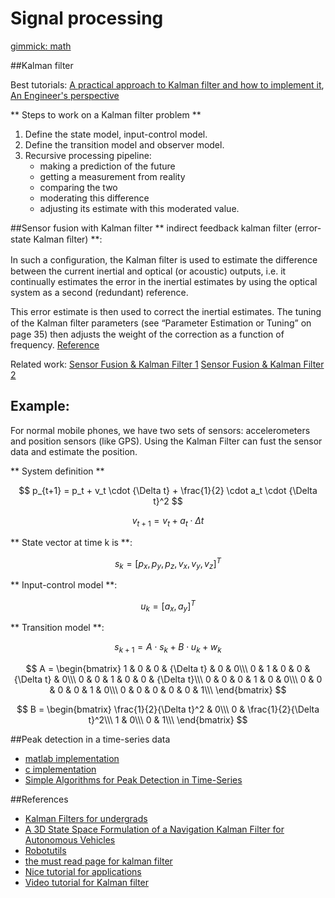 Signal processing
===========
[gimmick: math]()


##Kalman filter

Best tutorials:  [A practical approach to Kalman filter and how to implement it](), [An Engineer's perspective](http://biosport.ucdavis.edu/lab-meetings/KalmanFilterPresentation)

** Steps to work on a Kalman filter problem **

1. Define the state model, input-control model.
2. Define the transition model and observer model.
3. Recursive processing pipeline:
	- making a prediction of the future
	- getting a measurement from reality
	- comparing the two 
	- moderating this difference
	- adjusting its estimate with this moderated value.


##Sensor fusion with Kalman filter
** indirect feedback kalman filter (error-state Kalman ﬁlter) **: 

In such a conﬁguration, the Kalman ﬁlter is used to estimate the difference between the current inertial and optical (or acoustic) outputs, i.e. it continually estimates the error in the inertial estimates by using the optical system as a second (redundant) reference. 

This error estimate is then used to correct the inertial estimates. The tuning of the Kalman ﬁlter parameters (see “Parameter Estimation or Tuning” on page 35) then adjusts the weight of the correction as a function of frequency. [Reference](http://www.cs.unc.edu/~tracker/media/pdf/SIGGRAPH2001_CoursePack_08.pdf)

Related work:
[Sensor Fusion & Kalman Filter 1](http://www.slideshare.net/antoniomorancardenas/data-fusion-with-kalman-filtering-21838422)
[Sensor Fusion & Kalman Filter 2](http://campar.in.tum.de/Chair/KalmanFilter)
 
 

## Example:

For normal mobile phones, we have two sets of sensors: accelerometers and position sensors (like GPS). Using the Kalman Filter can fust the sensor data and estimate the position.

** System definition **

$$ p_{t+1} = p_t + v_t \cdot {\Delta t} + \frac{1}{2} \cdot a_t \cdot {\Delta t}^2 $$

$$ v_{t+1} = v_t + a_t \cdot {\Delta t} $$


** State vector at time k is **:

$$ s_k = [p_x, p_y, p_z, v_x, v_y, v_z]^T $$

** Input-control model **:

$$ u_k = [a_x, a_y]^T $$ 

** Transition model **:

$$s_{k+1} = A \cdot s_k + B \cdot {u_k} + w_k$$



$$ A = 
\begin{bmatrix}
1 & 0 & 0 & {\Delta t} & 0 & 0\\\
0 & 1 & 0 & 0 & {\Delta t} & 0\\\
0 & 0 & 1 & 0 & 0 & {\Delta t}\\\
0 & 0 & 0 & 1 & 0 & 0\\\
0 & 0 & 0 & 0 & 1 & 0\\\
0 & 0 & 0 & 0 & 0 & 1\\\
\end{bmatrix}
$$


$$ B = 
\begin{bmatrix}
\frac{1}{2}{\Delta t}^2  & 0\\\
0 & \frac{1}{2}{\Delta t}^2\\\
1 & 0\\\
0 & 1\\\
\end{bmatrix}
$$





##Peak detection in a time-series data

- [matlab implementation](http://billauer.co.il/peakdet.html)
- [c implementation](https://github.com/xuphys/peakdetect)
- [Simple Algorithms for Peak Detection in Time-Series](http://www.tcs-trddc.com/trddc_website/pdf/SRL/Palshikar_SAPDTS_2009.pdf)

##References

- [Kalman Filters for undergrads](http://greg.czerniak.info/guides/kalman1/)
- [A 3D State Space Formulation of a Navigation Kalman Filter for Autonomous Vehicles](http://www.frc.ri.cmu.edu/~alonzo/pubs/reports/kalman_V2.pdf)
- [Robotutils](https://github.com/psigen/robotutils)
- [the must read page for kalman filter](http://www.cs.unc.edu/~welch/kalman/) 
- [Nice tutorial for applications](http://blog.tkjelectronics.dk/2012/09/a-practical-approach-to-kalman-filter-and-how-to-implement-it/)
- [Video tutorial for Kalman filter](http://studentdavestutorials.weebly.com/kalman-filter-with-matlab-code.html)